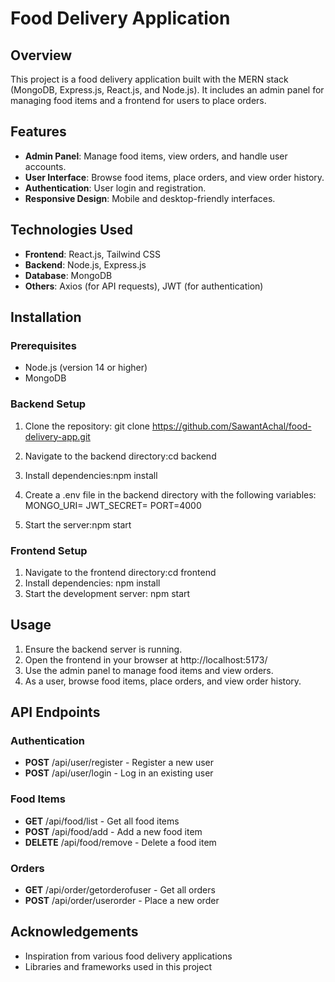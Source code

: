 # Food Delivery Application

## Overview

This project is a food delivery application built with the MERN stack (MongoDB, Express.js, React.js, and Node.js). It includes an admin panel for managing food items and a frontend for users to place orders. 

## Features

- **Admin Panel**: Manage food items, view orders, and handle user accounts.
- **User Interface**: Browse food items, place orders, and view order history.
- **Authentication**: User login and registration.
- **Responsive Design**: Mobile and desktop-friendly interfaces.

## Technologies Used

- **Frontend**: React.js, Tailwind CSS
- **Backend**: Node.js, Express.js
- **Database**: MongoDB
- **Others**: Axios (for API requests), JWT (for authentication)

## Installation

### Prerequisites

- Node.js (version 14 or higher)
- MongoDB

### Backend Setup

1. Clone the repository: git clone https://github.com/SawantAchal/food-delivery-app.git

2. Navigate to the backend directory:cd backend
3. Install dependencies:npm install
4. Create a .env file in the backend directory with the following variables:
   MONGO_URI=<your-mongodb-connection-string>
   JWT_SECRET=<your-jwt-secret>
   PORT=4000
5. Start the server:npm start

### Frontend Setup

1. Navigate to the frontend directory:cd frontend
2. Install dependencies: npm install
3. Start the development server: npm start

## Usage

1. Ensure the backend server is running.
2. Open the frontend in your browser at http://localhost:5173/
3. Use the admin panel to manage food items and view orders.
4. As a user, browse food items, place orders, and view order history.

## API Endpoints

### Authentication

- **POST** /api/user/register - Register a new user
- **POST** /api/user/login - Log in an existing user

### Food Items

- **GET** /api/food/list - Get all food items
- **POST** /api/food/add - Add a new food item
- **DELETE** /api/food/remove - Delete a food item

### Orders

- **GET** /api/order/getorderofuser - Get all orders
- **POST** /api/order/userorder - Place a new order

## Acknowledgements

- Inspiration from various food delivery applications
- Libraries and frameworks used in this project
